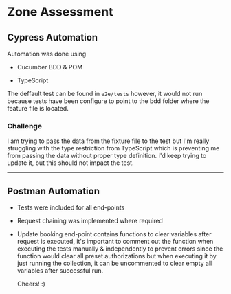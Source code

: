 # Zone Assessment

## Cypress Automation

Automation was done using 

- Cucumber BDD & POM

- TypeScript

The  deffault test can be found in `e2e/tests` however, it would not run because tests have been configure to point to the bdd folder where the feature file is located.



### Challenge

I am trying to pass the data from the fixture file to the test but I'm really struggling with the type restriction from TypeScript which is preventing me from passing the data without proper type definition. I'd keep trying to update it, but this should not impact the test. 

---

## Postman Automation

- Tests were included for all end-points

- Request chaining was implemented where required

- Update booking end-point contains functions to clear variables after request is executed, it's important to comment out the function when executing the tests manually & independently to prevent errors since the function would clear all preset authorizations but when executing it by just running the collection, it can be uncommented to clear empty all variables after successful run.
  
  
  Cheers! :)
